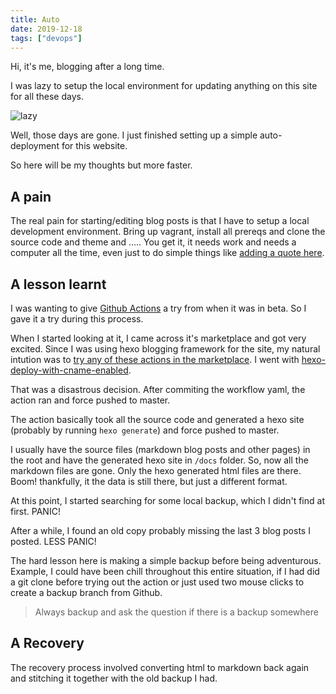 ```yaml
---
title: Auto
date: 2019-12-18
tags: ["devops"]
---
```


Hi, it's me, blogging after a long time.

I was lazy to setup the local environment for updating anything on this site for all these days.

![lazy](https://media.giphy.com/media/f4SoNPj4otohG/giphy-downsized-large.gif)

Well, those days are gone. I just finished setting up a simple auto-deployment for this website.

So here will be my thoughts but more faster.

## A pain

The real pain for starting/editing blog posts is that I have to setup a local development environment. Bring up vagrant, install all prereqs and clone the source code and theme and ..... You get it, it needs work and needs a computer all the time, even just to do simple things like [adding a quote here](https://vishnubharathi.codes/quotes).

## A lesson learnt

I was wanting to give [Github Actions](https://github.com/features/actions) a try from when it was in beta. So I gave it a try during this process.

When I started looking at it, I came across it's marketplace and got very excited. Since I was using hexo blogging framework for the site, my natural intution was to [try any of these actions in the marketplace](https://github.com/marketplace?utf8=%E2%9C%93&type=actions&query=hexo). I went with [hexo-deploy-with-cname-enabled](https://github.com/marketplace/actions/hexo-deploy-with-cname-enabled).

That was a disastrous decision. After commiting the workflow yaml, the action ran and force pushed to master.

The action basically took all the source code and generated a hexo site (probably by running `hexo generate`) and force pushed to master.

I usually have the source files (markdown blog posts and other pages) in the root and have the generated hexo site in `/docs` folder. So, now all the markdown files are gone. Only the hexo generated html files are there. Boom! thankfully, it the data is still there, but just a different format.

At this point, I started searching for some local backup, which I didn't find at first. PANIC!

After a while, I found an old copy probably missing the last 3 blog posts I posted. LESS PANIC!

The hard lesson here is making a simple backup before being adventurous. Example, I could have been chill throughout this entire situation, if I had did a git clone before trying out the action or just used two mouse clicks to create a backup branch from Github.

> Always backup and ask the question if there is a backup somewhere

## A Recovery
The recovery process involved converting html to markdown back again and stitching it together with the old backup I had. 
